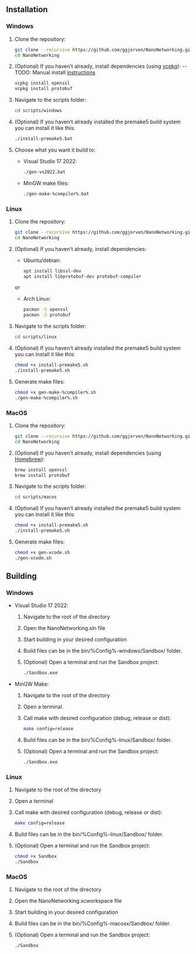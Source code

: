 ## Installation

### Windows

1. Clone the repository:
    ```sh
    git clone --recursive https://github.com/ggjorven/NanoNetworking.git
    cd NanoNetworking
    ```

2. (Optional) If you haven't already, install dependencies (using [vcpkg](https://github.com/microsoft/vcpkg)): -- TODO: Manual install [instructions](https://github.com/ValveSoftware/GameNetworkingSockets/blob/master/BUILDING_WINDOWS_MANUAL.md)
    ```sh
    vcpkg install openssl
    vcpkg install protobuf
    ```

3. Navigate to the scripts folder:
    ```sh
    cd scripts/windows
    ```

4. (Optional) If you haven't already installed the premake5 build system you can install it like this:
    ```sh
    ./install-premake5.bat
    ```

5. Choose what you want it build to:
    - Visual Studio 17 2022:
        ```sh
        ./gen-vs2022.bat
        ```
    - MinGW make files:
        ```sh
        ./gen-make-%compiler%.bat
        ```

### Linux

1. Clone the repository:
    ```sh
    git clone --recursive https://github.com/ggjorven/NanoNetworking.git
    cd NanoNetworking
    ```

2. (Optional) If you haven't already, install dependencies:
    - Ubuntu/debian:
        ```sh
        apt install libssl-dev
        apt install libprotobuf-dev protobuf-compiler
        ```

    or
    - Arch Linux:
        ```sh
        pacman -S openssl
        pacman -S protobuf
        ```

3. Navigate to the scripts folder:
    ```sh
    cd scripts/linux
    ```

4. (Optional) If you haven't already installed the premake5 build system you can install it like this:
    ```sh
    chmod +x install-premake5.sh
    ./install-premake5.sh
    ```

5. Generate make files:
    ```sh
    chmod +x gen-make-%compiler%.sh
    ./gen-make-%compiler%.sh
    ```

### MacOS

1. Clone the repository:
    ```sh
    git clone --recursive https://github.com/ggjorven/NanoNetworking.git
    cd NanoNetworking
    ```

2. (Optional) If you haven't already, install dependencies (using [Homebrew](https://brew.sh/)):
    ```sh
    brew install openssl
    brew install protobuf
    ```

3. Navigate to the scripts folder:
    ```sh
    cd scripts/macos
    ```

4. (Optional) If you haven't already installed the premake5 build system you can install it like this:
    ```sh
    chmod +x install-premake5.sh
    ./install-premake5.sh
    ```

5. Generate make files:
    ```sh
    chmod +x gen-xcode.sh
    ./gen-xcode.sh
    ```

## Building

### Windows
- Visual Studio 17 2022:
    1. Navigate to the root of the directory
    2. Open the NanoNetworking.sln file
    3. Start building in your desired configuration
    4. Build files can be in the bin/%Config%-windows/Sandbox/ folder.
    5. (Optional) Open a terminal and run the Sandbox project:

        ```sh
        ./Sandbox.exe 
        ```

- MinGW Make:
    1. Navigate to the root of the directory
    2. Open a terminal.
    3. Call make with desired configuration (debug, release or dist):

        ```sh
        make config=release
        ```

    5. Build files can be in the bin/%Config%-linux/Sandbox/ folder.
    6. (Optional) Open a terminal and run the Sandbox project:
        ```sh
        ./Sandbox.exe 
        ```

### Linux

1. Navigate to the root of the directory
2. Open a terminal
3. Call make with desired configuration (debug, release or dist):

    ```sh
    make config=release
    ```

5. Build files can be in the bin/%Config%-linux/Sandbox/ folder.
6. (Optional) Open a terminal and run the Sandbox project:

    ```sh
    chmod +x Sandbox
    ./Sandbox
    ```

### MacOS
1. Navigate to the root of the directory
2. Open the NanoNetworking.xcworkspace file
3. Start building in your desired configuration
4. Build files can be in the bin/%Config%-macosx/Sandbox/ folder.
5. (Optional) Open a terminal and run the Sandbox project:

    ```sh
    ./Sandbox
    ```
